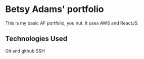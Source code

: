 # Betsy Adams' portfolio

This is my basic AF portfolio, you nut. It uses AWS and ReactJS.

## Technologies Used

Git and github
SSH
